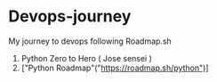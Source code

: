 # Devops-journey

My journey to devops following Roadmap.sh


1. Python Zero to Hero ( Jose sensei )
2. ["Python Roadmap"("https://roadmap.sh/python")]
